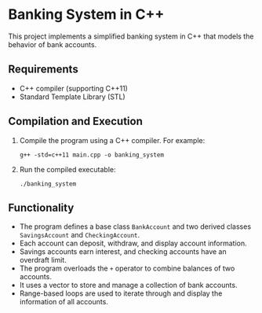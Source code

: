 # Banking System in C++

This project implements a simplified banking system in C++ that models the behavior of bank accounts.

## Requirements
- C++ compiler (supporting C++11)
- Standard Template Library (STL)

## Compilation and Execution
1. Compile the program using a C++ compiler. For example:
    ```
    g++ -std=c++11 main.cpp -o banking_system
    ```

2. Run the compiled executable:
    ```
    ./banking_system
    ```

## Functionality
- The program defines a base class `BankAccount` and two derived classes `SavingsAccount` and `CheckingAccount`.
- Each account can deposit, withdraw, and display account information.
- Savings accounts earn interest, and checking accounts have an overdraft limit.
- The program overloads the `+` operator to combine balances of two accounts.
- It uses a vector to store and manage a collection of bank accounts.
- Range-based loops are used to iterate through and display the information of all accounts.

